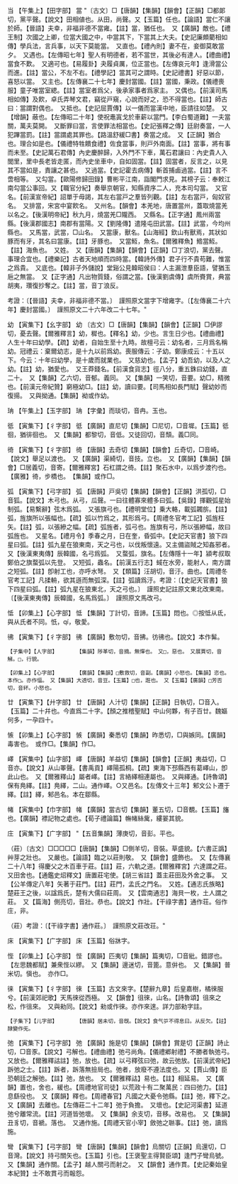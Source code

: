 <!-- { "loadSidebar": true } -->
当	【午集上】【田字部】	當	"〔古文〕□【唐韻】【集韻】【韻會】【正韻】□都郞切，黨平聲。【說文】田相値也。从田，尚聲。又【玉篇】任也。【論語】當仁不讓於師。【晉語】夫幸，非福非德不當雍。【註】當，猶任也。　又【廣韻】敵也。【禮王制】次國之上卿，位當大國之中，中當其下，下當其上大夫。【史記廉頗藺相如傳】學兵法，言兵事，以天下莫能當。　又直也。【禮內則】妻不在，妾御莫敢當夕。　又遇也。【左傳昭七年】聖人有明德者，若不當世，其後必有達人。【禮曲禮】當食不歎。　又適可也。【易履卦】夬履貞厲，位正當也。【左傳哀元年】逢滑當公而進。【註】當公，不左不右。【禮學記】當其可之謂時。【史記禮書】好惡以節，喜怒以當。　又主也。【左傳襄二十七年】慶封當國。【註】當國，秉政。【儀禮喪服】童子唯當室緦。【註】當室者爲父，後承家事者爲家主。　又偶也。【前漢司馬相如傳】及飮，卓氏弄琴文君，竊從戸窺，心說而好之，恐不得當也。【註】師古曰：當謂對偶也。　又抵也。【史記屈賈傳】以一儀而當漢中地，臣請往如楚。　又【增韻】蔽也。【左傳昭二十年】使祝鼃寘戈於車薪以當門。【李白蜀道難】一夫當關，萬夫莫開。　又斷罪曰當，言使罪法相當也。【史記張釋之傳】廷尉奏當，一人犯蹕當罰。【註】當謂處其罪也。【路溫舒緩□書】奏當之成。　又【正韻】猶合也。理合如是也。【儀禮特牲饋食禮】佐食當事，則戸外南面。【註】當事，將有事而未至。【史記萬石君傳】內史慶醉歸，入外門不下車，萬石君讓曰：內史貴人入閭里，里中長老皆走匿，而內史坐車中，自如固當。【註】固當者，反言之，以見其不當如是，責讓之甚也。　又過當。【史記霍去病傳】斬首捕鹵過當。【註】言不啻相等。　又勾當。【歐陽修歸田錄】曹彬平江南，詣閣門求見。其榜子云：奉敕江南勾當公事回。又【職官分紀】奏舉京朝官，知縣資序二人，充本司勾當。　又官名。【前漢宣帝紀】詔單于毋謁，其左右當戸之羣皆列觀。【註】左右當戸，匈奴官名。　又排當，宋宮中宴飮名。　又州名。【韻會】本羌地，唐置當州，蓋取燒當羌以名之。【後漢明帝紀】秋九月，燒當羌□隴西。　又縣名。【正字通】鳳州兩當縣。【後漢郡國志】南郡有當陽。又【劉隆傳】遣隆屯田武當。【註】武當，今均州縣也。　又馬當，武當，□山名。　又當康，獸名。【山海經】欽山有獸焉，其狀如豚而有牙，其名曰當康。【註】牙豚也。　又當魱，魚名。【爾雅釋魚】鯦當魱。【註】海魚也。　又姓。　又【唐韻】【集韻】【韻會】【正韻】□丁浪切，黨去聲。事理合宜也。【禮樂記】古者天地順而四時當。【韓詩外傳】君子行不貴苟難，惟當之爲貴。　又底也。【韓非子外儲說】堂谿公見韓昭侯曰：人主漏泄羣臣語，譬猶玉巵之無當。　又【正字通】凡出物質錢，俗謂之當。【後漢劉虞傳】虞所賚賞，典當胡夷，瓚復抄奪之。【註】當，音丁浪反。

考證：〔【晉語】夫幸，非福非德不當。〕　謹照原文當字下增雍字。〔【左傳襄二十六年】慶封當國。〕　謹照原文二十六年改二十七年。"

幼	【寅集下】【幺字部】	幼	〔古文〕□【唐韻】【集韻】【韻會】【正韻】□伊謬切，憂去聲。【爾雅釋言】幼，穉也。【釋名】幼，少也。言生日少也。【禮曲禮】人生十年曰幼學。【疏】幼者，自始生至十九時。故檀弓云：幼名者，三月爲名稱幼。冠禮云：棄爾幼志，是十九以前爲幼。喪服傳云：子幼。鄭康成云：十五以下。今云：十年曰幼學，是十歲而就業也。　又慈幼也。【孟子】幼吾幼，以及人之幼。【註】幼，猶愛也。　又王莽錢名。【前漢食貨志】徑八分，重五銖曰幼錢，直二十。　又【集韻】乙六切，音郁。義同。　又【集韻】一笑切，音要。幼□，精微也。【前漢元帝紀贊】窮極幼□。【註】幼，讀曰要。【司馬相如長門賦】聲幼妙而復揚。　又與拗通。【集韻】袎或作幼。

珃	【午集上】【玉字部】	珃	【字彙】而琰切，音冉。玉也。

彽	【寅集下】【彳字部】	彽	【廣韻】直尼切【集韻】□尼切，□音墀。【玉篇】彽徊，猶徘徊也。　又【集韻】都黎切，音低。又徒回切，音頹。義□同。

徛	【寅集下】【彳字部】	徛	【唐韻】去奇切【集韻】【韻會】丘奇切，□音崎。【說文】舉足以渡也。　又【廣韻】渠綺切，音技。立也。　又【廣韻】【集韻】【韻會】□居義切，音寄。【爾雅釋宮】石杠謂之徛。【註】聚石水中，以爲步渡彴也。【廣雅】徛，步橋也。　【集韻】或作□。

弧	【寅集下】【弓字部】	弧	【唐韻】戸吳切【集韻】【韻會】【正韻】洪孤切，□音狐。【說文】木弓也。从弓，瓜聲。一曰往體寡來體多曰弧。【吳錄】揮觀弧星始制弧。【易繫辭】弦木爲弧。　又張旗弓也。【禮明堂位】乗大輅，載弧韣旂。【註】弧，旌旗所以張幅也。【疏】弧以竹爲之，其形爲弓。【周禮冬官考工記】弧旌枉矢。【註】弧，以張縿之幅。【疏】弧旌者，弧弓也。旌旗有弓，所以張縿幅，故曰弧旌也。　又星名。【禮月令】季春之月，日在奎，昏弧中。【史記天官書】狼下四星曰弧。【註】弧九星在狼東南，天之弓也，以伐叛懷遠。又主備盜賊之知姦邪者。　又【後漢東夷傳】辰韓國，名弓爲弧。　又蝥弧，旗名。【左傳隱十一年】潁考叔取鄭伯之旗蝥弧以先登。　又短弧，蟲名。【前漢五行志】蜮在水旁，能射人，南方謂之短弧。【註】卽射工也，亦呼水弩。　又【類篇】汪胡切，音汙。曲也。【周禮冬官考工記】凡揉輈，欲其遜而無弧深。【註】弧讀爲汙。考證：〔【史記天官書】狼下四星曰弧。【註】弧九星在狼東北，天之弓也。〕　謹照史記註原文東北改東南。〔【後漢東夷傳】辰韓國，名馬爲弧。〕　謹照原文馬改弓。 

怟	【卯集上】【心字部】	怟	【集韻】丁計切，音諦。【玉篇】悶也。◎按怟从氐，與从氏者不同。忯，qí，敬愛。

彿	【寅集下】【彳字部】	彿	【廣韻】敷勿切，音拂。彷彿也。【說文】本作髴。

	【子集中】【人字部】		【集韻】陟革切，音摘。無憚也。　又□，惡也。　又展賈切，音觰。□，行貌。

	【卯集上】【心字部】		【廣韻】【集韻】□敷救切，音副。【廣韻】小怒也。【集韻】恣也。本作□。亦作愊。　又【集韻】大透切，音豆。【玉篇】□也，誑也。　又【玉篇】【廣韻】□芳否切，音紑。小怒也。

廿	【寅集下】【廾字部】	廿	【唐韻】人汁切【集韻】【正韻】日執切，□音入。【玉篇】二十幷也。今直爲二十字。【顏之推稽聖賦】中山何夥，有子百廿。魏嫗何多，一孕四十。

愱	【卯集上】【心字部】	愱	【廣韻】秦悉切【集韻】昨悉切，□與嫉同。【廣韻】毒害也。　或作□。【集韻】作□。

嶧	【寅集中】【山字部】	嶧	【唐韻】羊益切【集韻】【韻會】【正韻】夷益切，□音亦。【說文】从山睪聲。【書禹貢】嶧陽孤桐。【疏】東海下邳縣西有葛嶧山，卽此山也。　又【爾雅釋山】屬者嶧。【註】言絡繹相連屬也。　又與繹通。【詩魯頌】保有鳧繹。【註】鳧繹，二山。通作嶧。○又邑名。【左傳文十三年】邾文公卜遷于繹。【註】繹，邾邑名。本在鄒縣。

帾	【寅集中】【巾字部】	帾	【廣韻】當古切【集韻】董五切，□音覩。【玉篇】旛也。【廣韻】褾記物之處也。【荀子禮論篇】幠帾絲歶，縷翣其貌。

庄	【寅集下】【广字部】		"【五音集韻】薄庚切，音彭。平也。

（莊）〔古文〕□□□□□【唐韻】【集韻】□側羊切，音裝。草盛貌。【六書正譌】艸芽之壯也。　又嚴也。【論語】臨之以莊則敬。　又【韻會】盛飾也。　又【左傳襄二十八年】得慶父之木百車于莊。【註】莊，六軌之道。【爾雅釋宮】六達謂之莊。　又田舍也。【通鑑史炤釋文】唐置莊宅使。【胡三省註】蓋主莊田及外舍之事。　又【公羊傳定八年】矢著于莊門。【註】莊門，孟氏之門名。　又姓。【通志氏族略】楚莊王之後，以諡爲氏，楚有大儒曰莊周。　又【雲南通志】海貝一枚，土人謂之莊。　又【篇海】側亮切，音壯。恭也。【說文】作壯。【干祿字書】通作荘。俗作庄，非。

（莊）考證：〔【干祿字書】通作莊。〕　謹照原文莊改荘。"

床	【寅集下】【广字部】	床	【玉篇】俗牀字。

悂	【卯集上】【心字部】	悂	【廣韻】匹夷切【集韻】篇夷切，□音紕。錯謬也。【左思魏都賦】兼衆悂以繆。　又【集韻】邊迷切，音篦。意倂也。　又【集韻】普米切。愼也。　亦作□。

徕	【寅集下】【彳字部】	徠	【玉篇】古文來字。【楚辭九章】后皇嘉樹，橘徠服兮。【前漢郊祀歌】天馬徠從西極。　又【韻會】徂徠，山名。【詩魯頌】徂來之松，作徂來。　又與勑同。【說文】勑或作徠。亦作來逨。詳力部勑字註。

	【子集下】【儿字部】		【唐韻】居未切，音旣。【說文】食气屰不得息曰。从反欠。【註】隷變作旡。

弛	【寅集下】【弓字部】	弛	【廣韻】施是切【集韻】【韻會】賞是切【正韻】詩止切，□音豕。【說文】弓解也。【禮曲禮】弛弓尚角。【儀禮鄕射禮】不勝者執弛弓。　又放也。【爾雅釋詁註】弛，放也。【疏】以弓釋弦曰弛，故云弛放。【前漢武帝紀】跅弛之士。【註】跅者，跅落無撿局也。弛者，放廢不遵法度也。又【賈山傳】臣恐朝廷之解弛。【註】弛，放也。　又【爾雅釋詁】易也。【註】相延易。　又【廣韻】置也，舍也，緩也。【周禮地官司徒】以荒政十有二聚萬民：四曰弛力。【註】息繇役也。　又【廣韻】釋也。【周禮春官】凡國之大憂令弛縣。【註】弛，釋下之。　又【廣韻】去離也。【左傳莊二十二年】弛于負擔。　又壞也。【史記河渠書】延道弛兮離常流。【註】河道皆弛壞。　又【集韻】余支切，音移。改易也。　又【集韻】丑豸切，音褫。落也。　又通作施。【周禮天官小宰】斂弛之聮事。【註】弛，讀爲施。

彎	【寅集下】【弓字部】	彎	【唐韻】【集韻】【韻會】烏關切【正韻】烏還切，□音灣。【說文】持弓關矢也。【玉篇】引也。【王褒聖主得賢臣頌】逢門子彎烏號。　又【集韻】通作關。【孟子】越人關弓而射之。　又【韻會】通作貫。【史記秦始皇本紀贊】士不敢貫弓而報怨。

